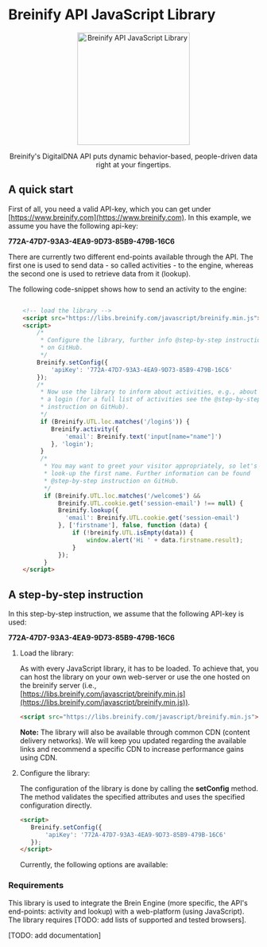 # Breinify API JavaScript Library

<p align="center">
  <img src="https://raw.githubusercontent.com/Breinify/sample/img/master/logo.png" alt="Breinify API JavaScript Library" width="226">
</p>

<p align="center">Breinify's DigitalDNA API puts dynamic behavior-based, people-driven data right at your fingertips.</p>


## A quick start
First of all, you need a valid API-key, which you can get under [https://www.breinify.com](https://www.breinify.com). In this example, we assume you have the following api-key:

**772A-47D7-93A3-4EA9-9D73-85B9-479B-16C6**

There are currently two different end-points available through the API. The first one is used to send data - so called activities - to the engine, whereas the second one is used to retrieve data from it (lookup).

The following code-snippet shows how to send an activity to the engine:

```html

    <!-- load the library -->
    <script src="https://libs.breinify.com/javascript/breinify.min.js"></script>
    <script>
        /*
         * Configure the library, further info @step-by-step instruction
         * on GitHub.
         */
        Breinify.setConfig({
            'apiKey': '772A-47D7-93A3-4EA9-9D73-85B9-479B-16C6'
        });
        /*
         * Now use the library to inform about activities, e.g., about
         * a login (for a full list of activities see the @step-by-step
         * instruction on GitHub).
         */
         if (Breinify.UTL.loc.matches('/login$')) {
            Breinify.activity({
                'email': Breinify.text('input[name="name"]')
            }, 'login');
         }
         /*
          * You may want to greet your visitor appropriately, so let's
          * look-up the first name. Further information can be found
          * @step-by-step instruction on GitHub.
          */
          if (Breinify.UTL.loc.matches('/welcome$') &&
              Breinify.UTL.cookie.get('session-email') !== null) {
              Breinify.lookup({
                'email': Breinify.UTL.cookie.get('session-email')
              }, ['firstname'], false, function (data) {
                  if (!breinify.UTL.isEmpty(data)) {
                      window.alert('Hi ' + data.firstname.result);
                  }
              });
          }
    </script>
```

## A step-by-step instruction

In this step-by-step instruction, we assume that the following API-key is used:

**772A-47D7-93A3-4EA9-9D73-85B9-479B-16C6**

1. Load the library:

    As with every JavaScript library, it has to be loaded. To achieve that, you can host the library on your own web-server or use the one hosted on the breinify server (i.e., [https://libs.breinify.com/javascript/breinify.min.js](https://libs.breinify.com/javascript/breinify.min.js)).

    ```html
    <script src="https://libs.breinify.com/javascript/breinify.min.js"></script>
    ```

    **Note:** The library will also be available through common CDN (content delivery networks). We will keep you updated regarding the available links and recommend a specific CDN to increase performance gains using CDN.

2. Configure the library:

    The configuration of the library is done by calling the **setConfig** method. The method validates the specified attributes and uses the specified configuration directly.

    ```html
    <script>
       Breinify.setConfig({
           'apiKey': '772A-47D7-93A3-4EA9-9D73-85B9-479B-16C6'
       });
    </script>
    ```

    Currently, the following options are available:



### Requirements
This library is used to integrate the Brein Engine (more specific, the API's end-points: activity and lookup) with a web-platform (using JavaScript). The library requires [TODO: add lists of supported and tested browsers].

[TODO: add documentation]